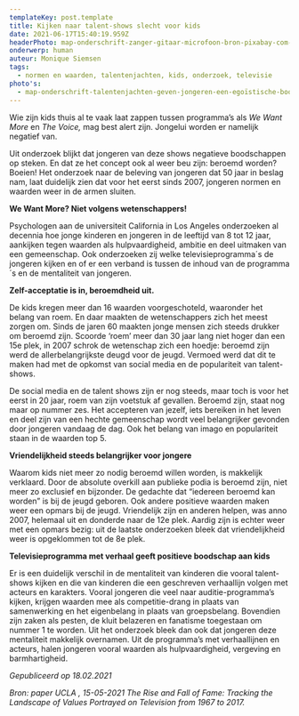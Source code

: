 ```yaml
---
templateKey: post.template
title: Kijken naar talent-shows slecht voor kids
date: 2021-06-17T15:40:19.959Z
headerPhoto: map-onderschrift-zanger-gitaar-microfoon-bron-pixabay-com-image-img-zanger-gitaar-microfoon-jpg
onderwerp: human
auteur: Monique Siemsen
tags:
  - normen en waarden, talentenjachten, kids, onderzoek, televisie
photo's:
  - map-onderschrift-talentenjachten-geven-jongeren-een-egoïstische-boodschap-mee-zo-blijkt-uit-onderzoek-bron-pixabay-com-image-img-kind-schermtijd-computer-jpg
---
```

Wie zijn kids thuis al te vaak laat zappen tussen programma’s als *We Want More* en *The Voice,* mag best alert zijn. Jongelui worden er namelijk negatief van.

Uit onderzoek blijkt dat jongeren van deze shows negatieve boodschappen op steken. En dat ze het concept ook al weer beu zijn: beroemd worden? Boeien! Het onderzoek naar de beleving van jongeren dat 50 jaar in beslag nam, laat duidelijk zien dat voor het eerst sinds 2007, jongeren normen en waarden weer in de armen sluiten.

**We Want More? Niet volgens wetenschappers!**

Psychologen aan de universiteit California in Los Angeles onderzoeken al decennia hoe jonge kinderen en jongeren in de leeftijd van 8 tot 12 jaar, aankijken tegen waarden als hulpvaardigheid, ambitie en deel uitmaken van een gemeenschap. Ook onderzoeken zij welke televisieprogramma´s de jongeren kijken en of er een verband is tussen de inhoud van de programma´s en de mentaliteit van jongeren.

**Zelf-acceptatie is in, beroemdheid uit.**

De kids kregen meer dan 16 waarden voorgeschoteld, waaronder het belang van roem. En daar maakten de wetenschappers zich het meest zorgen om. Sinds de jaren 60 maakten jonge mensen zich steeds drukker om beroemd zijn. Scoorde ‘roem’ meer dan 30 jaar lang niet hoger dan een 15e plek, in 2007 schrok de wetenschap zich een hoedje: beroemd zijn werd de allerbelangrijkste deugd voor de jeugd. Vermoed werd dat dit te maken had met de opkomst van social media en de populariteit van talent-shows.

De social media en de talent shows zijn er nog steeds, maar toch is voor het eerst in 20 jaar, roem van zijn voetstuk af gevallen. Beroemd zijn, staat nog maar op nummer zes. Het accepteren van jezelf, iets bereiken in het leven en deel zijn van een hechte gemeenschap wordt veel belangrijker gevonden door jongeren vandaag de dag. Ook het belang van imago en populariteit staan in de waarden top 5.

**Vriendelijkheid steeds belangrijker voor jongere**

Waarom kids niet meer zo nodig beroemd willen worden, is makkelijk verklaard. Door de absolute overkill aan publieke podia is beroemd zijn, niet meer zo exclusief en bijzonder. De gedachte dat “iedereen beroemd kan worden” is bij de jeugd geboren. Ook andere positieve waarden maken weer een opmars bij de jeugd. Vriendelijk zijn en anderen helpen, was anno 2007, helemaal uit en donderde naar de 12e plek. Aardig zijn is echter weer met een opmars bezig: uit de laatste onderzoeken bleek dat vriendelijkheid weer is opgeklommen tot de 8e plek.

**Televisieprogramma met verhaal geeft positieve boodschap aan kids**

Er is een duidelijk verschil in de mentaliteit van kinderen die vooral talent-shows kijken en die van kinderen die een geschreven verhaallijn volgen met acteurs en karakters. Vooral jongeren die veel naar auditie-programma’s kijken, krijgen waarden mee als competitie-drang in plaats van samenwerking en het eigenbelang in plaats van groepsbelang. Bovendien zijn zaken als pesten, de kluit belazeren en fanatisme toegestaan om nummer 1 te worden. Uit het onderzoek bleek dan ook dat jongeren deze mentaliteit makkelijk overnamen. Uit de programma’s met verhaallijnen en acteurs, halen jongeren vooral waarden als hulpvaardigheid, vergeving en barmhartigheid.  

*Gepubliceerd op 18.02.2021*

*Bron: paper UCLA , 15-05-2021 The Rise and Fall of Fame: Tracking the Landscape of Values Portrayed on Television from 1967 to 2017.*